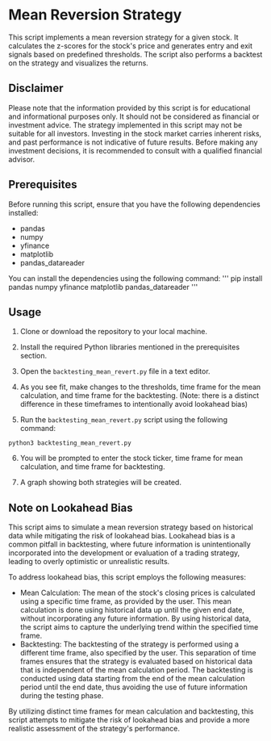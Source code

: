 # Mean Reversion Strategy

This script implements a mean reversion strategy for a given stock. It calculates the z-scores for the stock's price and generates entry and exit signals based on predefined thresholds. The script also performs a backtest on the strategy and visualizes the returns.

## Disclaimer

Please note that the information provided by this script is for educational and informational purposes only. It should not be considered as financial or investment advice. The strategy implemented in this script may not be suitable for all investors. Investing in the stock market carries inherent risks, and past performance is not indicative of future results. Before making any investment decisions, it is recommended to consult with a qualified financial advisor.

## Prerequisites

Before running this script, ensure that you have the following dependencies installed:

- pandas
- numpy
- yfinance
- matplotlib
- pandas_datareader

You can install the dependencies using the following command:
'''
pip install pandas numpy yfinance matplotlib pandas_datareader
'''

## Usage

1. Clone or download the repository to your local machine.

2. Install the required Python libraries mentioned in the prerequisites section.

3. Open the `backtesting_mean_revert.py` file in a text editor.

4. As you see fit, make changes to the thresholds, time frame for the mean calculation, and time frame for the backtesting. (Note: there is a distinct difference in these timeframes to intentionally avoid lookahead bias)

5. Run the `backtesting_mean_revert.py` script using the following command:
    
```
python3 backtesting_mean_revert.py
```
6. You will be prompted to enter the stock ticker, time frame for mean calculation, and time frame for backtesting.

7. A graph showing both strategies will be created.

## Note on Lookahead Bias

This script aims to simulate a mean reversion strategy based on historical data while mitigating the risk of lookahead bias. Lookahead bias is a common pitfall in backtesting, where future information is unintentionally incorporated into the development or evaluation of a trading strategy, leading to overly optimistic or unrealistic results.

To address lookahead bias, this script employs the following measures:

   -  Mean Calculation: The mean of the stock's closing prices is calculated using a specific time frame, as provided by the user. This mean calculation is done using historical data up until the given end date, without incorporating any future information. By using historical data, the script aims to capture the underlying trend within the specified time frame.
   -  Backtesting: The backtesting of the strategy is performed using a different time frame, also specified by the user. This separation of time frames ensures that the strategy is evaluated based on historical data that is independent of the mean calculation period. The backtesting is conducted using data starting from the end of the mean calculation period until the end date, thus avoiding the use of future information during the testing phase.

By utilizing distinct time frames for mean calculation and backtesting, this script attempts to mitigate the risk of lookahead bias and provide a more realistic assessment of the strategy's performance.
